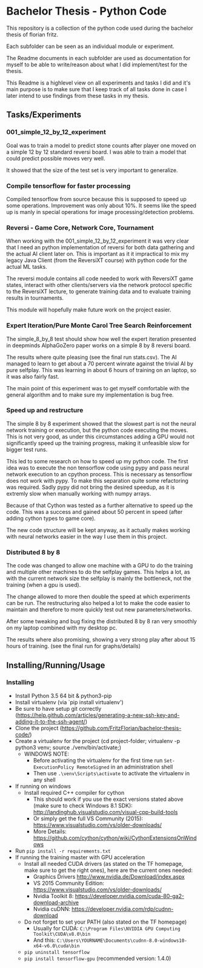 # Bachelor Thesis - Python Code

This repository is a collection of the python code used during the bachelor
thesis of florian fritz.

Each subfolder can be seen as an individual module or experiment.

The Readme documents in each subfolder are used as documentation for myself to be able
to write/reason about what I did implement/test for the thesis.

This Readme is a highlevel view on all experiments and tasks I did and it's main
purpose is to make sure that I keep track of all tasks done in case I later intend to
use findings from these tasks in my thesis.

## Tasks/Experiments

### 001_simple_12_by_12_experiment

Goal was to train a model to predict stone counts after player one moved on a simple 
12 by 12 standard reversi board.
I was able to train a model that could predict possible moves very well.

It showed that the size of the test set is very important to generalize.

### Compile tensorflow for faster processing

Compiled tensorflow from source because this is supposed to speed up some  operations.
Improvement was only about 10%. It seems like the speed up is manly in special operations
for image processing/detection problems.

### Reversi - Game Core, Network Core, Tournament

When working with the 001_simple_12_by_12_experiment it was very clear that I need an
python implementation of reversi for both data gathering and the actual AI client later on.
This is important as it it impractical to mix my legacy Java Client (from the ReversiXT course)
with python code for the actual ML tasks.

The reversi module contains all code needed to work with ReversiXT game states, interact with
other clients/servers via the network protocol specific to the ReversiXT lecture, to generate training
data and to evaluate training results in tournaments.

This module will hopefully make future work on the project easier.


### Expert Iteration/Pure Monte Carol Tree Search Reinforcement

The simple_8_by_8 test should show how well the expert iteration presented in deepminds
AlphaGoZero paper works on a simple 8 by 8 reversi board.

The results where quite pleasing (see the final run stats.csv). The AI managed to learn
to get about a 70 percent winrate against the trivial AI by pure selfplay.
This was learning in about 6 hours of training on an laptop, so it was also fairly fast.

The main point of this experiment was to get myself comfortable with the general
algorithm and to make sure my implementation is bug free.


### Speed up and restructure

The simple 8 by 8 experiment showed that the slowest part is not the neural network training or execution,
but the python code executing the moves. This is not very good, as under this circumstances adding a
GPU would not significantly speed up the training progress, making it unfeasible slow for bigger test runs.

This led to some research on how to speed up my python code.
The first idea was to execute the non tensorflow code using pypy and pass neural network execution
to an cpython process. This is necessary as tensorflow does not work with pypy.
To make this separation quite some refactoring was required.
Sadly pypy did not bring the desired speedup, as it is extremly slow when manually working with
numpy arrays.

Because of that Cython was tested as a further alternative to speed up the code.
This was a success and gained about 50 percent in speed (after adding cython types to game core).

The new code structure will be kept anyway, as it actually makes working with neural networks easier
in the way I use them in this project.


### Distributed 8 by 8

The code was changed to allow one machine with a GPU to do the training and multiple other machines to do
the selfplay games. This helps a lot, as with the current network size the selfplay is mainly the bottleneck,
not the training (when a gpu is used).

The change allowed to more then double the speed at which experiments can be run. The restructuring also
helped a lot to make the code easier to maintain and therefore to more quickly test out new parameters/networks.

After some tweaking and bug fixing the distributed 8 by 8 ran very smoothly on my laptop combined with my desktop pc.

The results where also promising, showing a very strong play after about 15 hours of training.
(see the final run for graphs/details)


## Installing/Running/Usage

### Installing

- Install Python 3.5 64 bit & python3-pip
- Install virtualenv (via `pip install virtualenv')
- Be sure to have setup git correctly (https://help.github.com/articles/generating-a-new-ssh-key-and-adding-it-to-the-ssh-agent/)
- Clone the project (https://github.com/FritzFlorian/bachelor-thesis-code/)
- Create a virtualenv for the project (cd project-folder; virtualenv -p python3 venv; source ./venv/bin/activate;)
    - WINDOWS NOTE:
        - Before activating the virtualenv for the first time run `Set-ExecutionPolicy RemoteSigned` in an administration shell
        - Then use `.\venv\Scripts\activate` to activate the virtualenv in any shell
- If running on windows
    - Install required C++ compiler for cython
        - This should work if you use the exact versions stated above (make sure to check Windows 8.1 SDK):
          http://landinghub.visualstudio.com/visual-cpp-build-tools
        - Or simply get the full VS Community (2015):
          https://www.visualstudio.com/vs/older-downloads/
        - More Details: https://github.com/cython/cython/wiki/CythonExtensionsOnWindows
- Run `pip install -r requirements.txt`
- If running the training master with GPU acceleration
    - Install all needed CUDA drivers (as stated on the TF homepage, make sure to get the right ones),
      here are the current ones needed:
        - Graphics Drivers http://www.nvidia.de/Download/index.aspx
        - VS 2015 Community Edition: https://www.visualstudio.com/vs/older-downloads/
        - Nvidia Toolkit 8: https://developer.nvidia.com/cuda-80-ga2-download-archive
        - Nvidia cuDNN: https://developer.nvidia.com/rdp/cudnn-download
    - Do not forget to set your PATH (also stated on the TF homepage)
        - Usually for CUDA: `C:\Program Files\NVIDIA GPU Computing Toolkit\CUDA\v8.0\bin`
        - And this: `C:\Users\YOURNAME\Documents\cudnn-8.0-windows10-x64-v6.0\cuda\bin`
    - `pip uninstall tensorflow`
    - `pip install tensorflow-gpu` (recommended version: 1.4.0)
